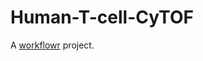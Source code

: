 # Human-T-cell-CyTOF

A [workflowr][] project.

[workflowr]: https://github.com/jdblischak/workflowr
